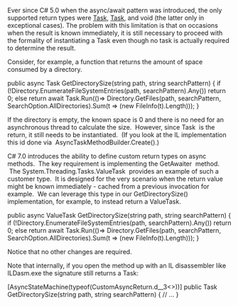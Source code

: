 
Ever since C# 5.0 when the async/await pattern was introduced, the only supported return types were [Task<TResult>](https://msdn.microsoft.com/en-us/library/dd321424(v=vs.110).aspx), [Task](https://msdn.microsoft.com/en-us/library/system.threading.tasks.task(v=vs.110).aspx), and void (the latter only in exceptional cases). The problem with this limitation is that on occasions when the result is known immediately, it is still necessary to proceed with the formality of instantiating a Task even though no task is actually required to determine the result.

Consider, for example, a function that returns the amount of space consumed by a directory.

public async Task<long> GetDirectorySize<T>(string path, string searchPattern)
{
    if (!Directory.EnumerateFileSystemEntries(path, searchPattern).Any())
        return 0;
    else 
        return await Task.Run<long>(()=> Directory.GetFiles(path, searchPattern, 
            SearchOption.AllDirectories).Sum(t => (new FileInfo(t).Length)));
}

If the directory is empty, the known space is 0 and there is no need for an asynchronous thread to calculate the size.  However, since Task<long>  is the return, it still needs to be instantiated.  (If you look at the IL implementation this id done via  AsyncTaskMethodBuilder<long>.Create().)

C# 7.0 introduces the ability to define custom return types on async methods.  The key requirement is implementing the GetAwaiter  method.  The System.Threading.Tasks.ValueTask<T>  provides an example of such a customer type.  It is designed for the very scenario when the return value might be known immediately - cached from a previous invocation for example.  We can leverage this type in our GetDirectorySize()  implementation, for example, to instead return a ValueTask<long>.

public async ValueTask<long> GetDirectorySize<T>(string path, string searchPattern)
{
    if (!Directory.EnumerateFileSystemEntries(path, searchPattern).Any())
        return 0;
    else 
        return await Task.Run<long>(()=> Directory.GetFiles(path, searchPattern, 
            SearchOption.AllDirectories).Sum(t => (new FileInfo(t).Length)));
}

Notice that no other changes are required.

Note that internally, if you open the method up with an IL disassembler like ILDasm.exe the signature still returns a Task<T>:

\[AsyncStateMachine(typeof(CustomAsyncReturn.<GetDirectorySize>d\_\_3<>))\]
public Task<long> GetDirectorySize<T>(string path, string searchPattern)
{
    // ...
}
